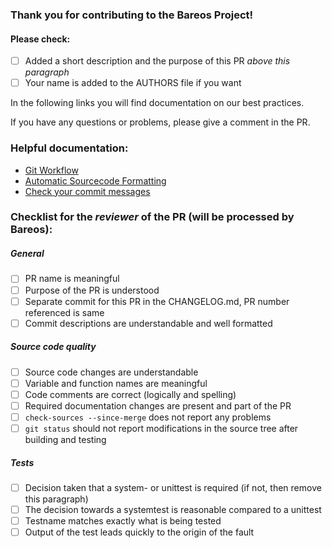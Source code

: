 ### Thank you for contributing to the Bareos Project!

#### Please check:

- [ ] Added a short description and the purpose of this PR _above this paragraph_
- [ ] Your name is added to the AUTHORS file if you want

In the following links you will find documentation on our best practices. 

If you have any questions or problems, please give a comment in the PR. 

### Helpful documentation:

- [Git Workflow](https://docs.bareos.org/DeveloperGuide/gitworkflow.html)
- [Automatic Sourcecode Formatting](https://docs.bareos.org/DeveloperGuide/generaldevel.html#automatic-sourcecode-formatting)
- [Check your commit messages](https://docs.bareos.org/DeveloperGuide/gitworkflow.html#commits)


### Checklist for the _reviewer_ of the PR (will be processed by Bareos):

##### General 

- [ ] PR name is meaningful
- [ ] Purpose of the PR is understood
- [ ] Separate commit for this PR in the CHANGELOG.md, PR number referenced is same
- [ ] Commit descriptions are understandable and well formatted

##### Source code quality

- [ ] Source code changes are understandable
- [ ] Variable and function names are meaningful
- [ ] Code comments are correct (logically and spelling)
- [ ] Required documentation changes are present and part of the PR
- [ ] `check-sources --since-merge` does not report any problems
- [ ] `git status` should not report modifications in the source tree after building and testing

##### Tests

- [ ] Decision taken that a system- or unittest is required (if not, then remove this paragraph)
- [ ] The decision towards a systemtest is reasonable compared to a unittest
- [ ] Testname matches exactly what is being tested
- [ ] Output of the test leads quickly to the origin of the fault
